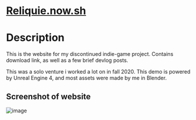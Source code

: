 # [Reliquie.now.sh](https://reliquie.now.sh)

# Description

This is the website for my discontinued indie-game project. Contains download link, as well as a few brief devlog posts.

This was a solo venture i worked a lot on in fall 2020. This demo is powered by Unreal Engine 4, and most assets were made by me in Blender.

## Screenshot of website

![image](https://user-images.githubusercontent.com/36818485/192349531-9c286de2-bcab-4c1c-8498-afd469a4e7b1.png)
